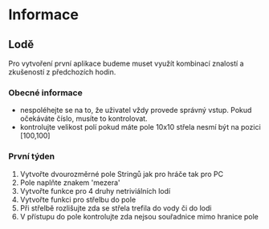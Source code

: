 # Informace
## Lodě
Pro vytvoření první aplikace budeme muset využít kombinací znalostí a zkušeností z předchozích hodin.

### Obecné informace
- nespoléhejte se na to, že uživatel vždy provede správný vstup. Pokud očekáváte číslo, musíte to kontrolovat.
- kontrolujte velikost polí pokud máte pole 10x10 střela nesmí být na pozici [100,100]


### První týden
1) Vytvořte dvourozměrné pole Stringů jak pro hráče tak pro PC
2) Pole naplňte znakem 'mezera'
3) Vytvořte funkce pro 4 druhy netriviálních lodí
4) Vytvořte funkci pro střelbu do pole
5) Při střelbě rozlišujte zda se střela trefila do vody či do lodi
6) V přístupu do pole kontrolujte zda nejsou souřadnice mimo hranice pole
